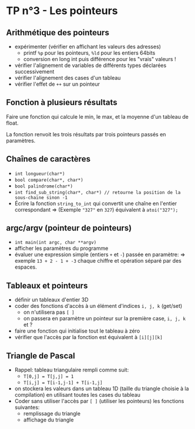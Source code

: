 # TP n°3 - Les pointeurs

## Arithmétique des pointeurs

- expérimenter (vérifier en affichant les valeurs des adresses)
  - printf `%p` pour les pointeurs, `%ld` pour les entiers 64bits
  - conversion en long int puis différence pour les "vrais" valeurs !
- vérifier l'alignement de variables de différents types déclarées successivement
- vérifier l'alignement des cases d'un tableau
- vérifier l'effet de `++` sur un pointeur

## Fonction à plusieurs résultats

Faire une fonction qui calcule le min, le max, et la moyenne d'un tableau de float.

La fonction renvoit les trois résultats par trois pointeurs passés en paramètres.

## Chaînes de caractères

- `int longueur(char*)`
- `bool compare(char*, char*)`
- `bool palindrome(char*)`
- `int find_sub_string(char*, char*) // retourne la position de la sous-chaine sinon -1`
- Écrire la fonction `string_to_int` qui convertit une chaîne en l'entier correspondant
  => (Exemple `"327"` en `327`) équivalent à `atoi("327");`

## argc/argv (pointeur de pointeurs)

- `int main(int argc, char **argv)`
- afficher les paramètres du programme
- évaluer une expression simple (entiers `+` et `-`) passée en paramètre:
  => exemple `13 + 2 - 1 + -3` chaque chiffre et opération séparé par des espaces.

## Tableaux et pointeurs

- définir un tableaux d'entier 3D
- coder des fonctions d'accès à un élément d'indices `i, j, k` (get/set)
  - on n'utilisera pas `[ ]`
  - on passera en paramètre un pointeur sur la première case, `i, j, k` et ?
- faire une fonction qui initialise tout le tableau à zéro
- vérifier que l'accès par la fonction est équivalent à `[i][j][k]`

## Triangle de Pascal

- Rappel: tableau triangulaire rempli comme suit:
  - `T[0,j] = T[j,j] = 1`
  - `T[i,j] = T[i-1,j-1] + T[i-1,j]`
- on stockera les valeurs dans un tableau 1D (taille du triangle choisie à la compilation) en utilisant toutes les cases du tableau
- Coder sans utiliser l'accès par `[ ]` (utiliser les pointeurs) les fonctions suivantes:
  - remplissage du triangle
  - affichage du triangle
